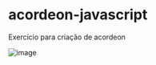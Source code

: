 # acordeon-javascript
Exercício para criação de acordeon 

![image](https://user-images.githubusercontent.com/77306310/200459179-aa4cdafb-12f0-4f88-9bd3-58e46be8fabf.png)
